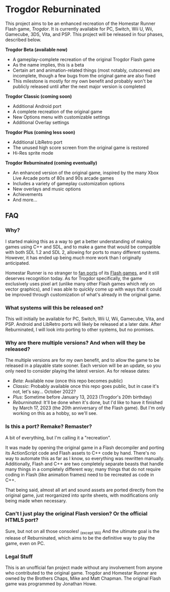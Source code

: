 # Trogdor Reburninated
This project aims to be an enhanced recreation of the Homestar Runner Flash game, _Trogdor_. It is currently available for PC, Switch, Wii U, Wii, Gamecube, 3DS, Vita, and PSP.
This project will be released in four phases, described below.

**Trogdor Beta (available now)**
- A gameplay-complete recreation of the original Trogdor Flash game
- As the name implies, this is a beta
- Certain art and animation-related things (most notably, cutscenes) are incomplete, though a few bugs from the original game are also fixed
- This milestone is mostly for my own benefit and probably won't be publicly released until after the next major version is completed

**Trogdor Classic (coming soon)**
- Additional Android port
- A complete recreation of the original game
- New Options menu with customizable settings
- Additional Overlay settings

**Trogdor Plus (coming less soon)**
- Additional LibRetro port
- The unused high score screen from the original game is restored
- Hi-Res sprite mode

**Trogdor Reburninated (coming eventually)**
- An enhanced version of the original game, inspired by the many Xbox Live Arcade ports of 80s and 90s arcade games
- Includes a variety of gameplay customization options
- New overlays and music options
- Achievements
- And more...

## FAQ
### Why?
I started making this as a way to get a better understanding of making games using C++ and SDL, and to make a game that would be compatible with both SDL 1.2 and SDL 2, allowing for ports to many different systems. However, it has ended up being *much* more work than I originally anticipated.

Homestar Runner is no stranger to [fan ports](https://www.mrphlip.com/ds/pop_tire/) of its [Flash games](https://www.mrphlip.com/ds/secret/), and it still deserves recognition today. As for Trogdor specifically, the game exclusively uses pixel art (unlike many other Flash games which rely on vector graphics), and I was able to quickly come up with ways that it could be improved through customization of what's already in the original game.

### What systems will this be released on?
This will initially be available for PC, Switch, Wii U, Wii, Gamecube, Vita, and PSP. Android and LibRetro ports will likely be released at a later date. After Reburninated, I will look into porting to other systems, but no promises.

### Why are there multiple versions? And when will they be released?
The multiple versions are for my own benefit, and to allow the game to be released in a playable state sooner. Each version will be an update, so you only need to consider playing the latest version. As for release dates:
- *Beta*: Available now (once this repo becomes public)
- *Classic*: Probably available once this repo goes public, but in case it's not, let's say... October 2022?
- *Plus*: Sometime before January 13, 2023 (Trogdor's 20th birthday)
- *Reburninated*: It'll be done when it's done, but I'd like to have it finished by March 17, 2023 (the 20th anniversary of the Flash game). But I'm only working on this as a hobby, so we'll see.

### Is this a port? Remake? Remaster?
A bit of everything, but I'm calling it a "recreation".

It was made by opening the original game in a Flash decompiler and porting its ActionScript code and Flash assets to C++ code by hand. There's no way to automate this as far as I know, so everything was rewritten manually. Additionally, Flash and C++ are two completely separate beasts that handle many things in a completely different way; many things that do not require coding in Flash (like animation frames) need to be recreated as code in C++.

That being said, almost all art and sound assets are ported directly from the original game, just reorganized into sprite sheets, with modifications only being made when necessary.

### Can't I just play the original Flash version? Or the official HTML5 port?
Sure, but not on all those consoles! <sub>(except Wii)</sub> And the ultimate goal is the release of Reburninated, which aims to be the definitive way to play the game, even on PC.

### Legal Stuff
This is an unofficial fan project made without any involvement from anyone who contributed to the original game. Trogdor and Homestar Runner are owned by the Brothers Chaps, Mike and Matt Chapman. The original Flash game was programmed by Jonathan Howe.
